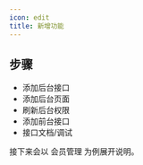 ```yaml
---
icon: edit
title: 新增功能
---
```


## 步骤

- 添加后台接口
- 添加后台页面
- 刷新后台权限
- 添加前台接口
- 接口文档/调试

接下来会以 会员管理 为例展开说明。

